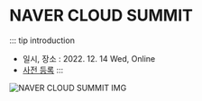 # NAVER CLOUD SUMMIT

::: tip introduction
- 일시, 장소 : 2022. 12. 14 Wed, Online
- [사전 등록](https://www.ncloud-online.com/navercloudsummit2022/?referer=nccloud)
:::

![NAVER CLOUD SUMMIT IMG](https://search.pstatic.net/common/?src=https%3A%2F%2Fditto-phinf.pstatic.net%2F20221111_2%2F1668140872002XAbNK_PNG%2F8f4cd326d827e5a240f49be277e3c91e.png&type=o&size=488x470&ttype=input)